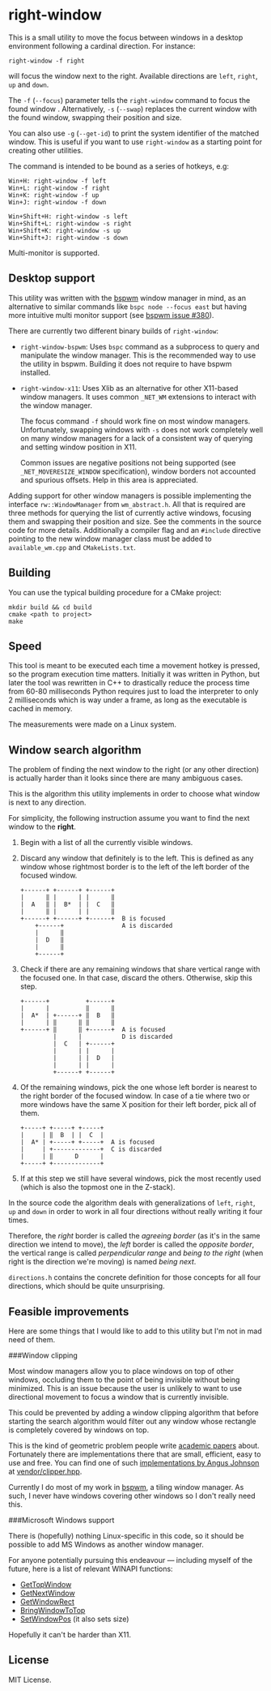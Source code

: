 right-window
============

This is a small utility to move the focus between windows in a desktop environment following a cardinal direction. For instance:
 
    right-window -f right
    
will focus the window next to the right. Available directions are `left`, `right`, `up` and `down`. 

The `-f` (`--focus`) parameter tells the `right-window` command to focus the found window . Alternatively, `-s` (`--swap`) replaces the current window with the found window, swapping their position and size.

You can also use `-g` (`--get-id`) to print the system identifier of the matched window. This is useful if you want to use `right-window` as a starting point for creating other utilities.
 
The command is intended to be bound as a series of hotkeys, e.g:
 
    Win+H: right-window -f left
    Win+L: right-window -f right
    Win+K: right-window -f up
    Win+J: right-window -f down
    
    Win+Shift+H: right-window -s left
    Win+Shift+L: right-window -s right
    Win+Shift+K: right-window -s up
    Win+Shift+J: right-window -s down

Multi-monitor is supported.

Desktop support
---------------

This utility was written with the [bspwm](https://github.com/baskerville/bspwm) window manager in mind, as an alternative to similar commands like `bspc node --focus east` but having more intuitive multi monitor support (see [bspwm issue #380](https://github.com/baskerville/bspwm/issues/380)).

There are currently two different binary builds of `right-window`:

* `right-window-bspwm`: Uses `bspc` command as a subprocess to query and manipulate the window manager. This is the recommended way to use the utility in bspwm. Building it does not require to have bspwm installed.

* `right-window-x11`: Uses Xlib as an alternative for other X11-based window managers. It uses common `_NET_WM` extensions to interact with the window manager. 

  The focus command `-f` should work fine on most window managers. Unfortunately, swapping windows with `-s` does not work completely well on many window managers for a lack of a consistent way of querying and setting window position in X11. 
  
  Common issues are negative positions not being supported (see `_NET_MOVERESIZE_WINDOW` specification), window borders not accounted and spurious offsets. Help in this area is appreciated.

Adding support for other window managers is possible implementing the interface `rw::WindowManager` from `wm_abstract.h`. All that is required are three methods for querying the list of currently active windows, focusing them and swapping their position and size. See the comments in the source code for more details. Additionally a compiler flag and an `#include` directive pointing to the new window manager class must be added to `available_wm.cpp` and `CMakeLists.txt`.

Building
--------

You can use the typical building procedure for a CMake project:

    mkdir build && cd build
    cmake <path to project>
    make

Speed
-----

This tool is meant to be executed each time a movement hotkey is pressed, so the program execution time matters. Initially it was written in Python, but later the tool was rewritten in C++ to drastically reduce the process time from 60-80 milliseconds Python requires just to load the interpreter to only 2 milliseconds which is way under a frame, as long as the executable is cached in memory.

The measurements were made on a Linux system.

Window search algorithm
-----------------------

The problem of finding the next window to the right (or any other direction) is actually harder than it looks since there are many ambiguous cases.

This is the algorithm this utility implements in order to choose what window is next to any direction.

For simplicity, the following instruction assume you want to find the next window to the **right**.

 1. Begin with a list of all the currently visible windows.

 2. Discard any window that definitely is to the left. This is defined as any window whose rightmost border is to the left of the left border of the focused window.

        +------+ +------+ +------+
        |      ‖ |      | |      ‖  
        |  A   ‖ |  B*  | |  C   ‖  
        |      ‖ |      | |      ‖
        +------+ +------+ +------+  B is focused
            +------+                A is discarded
            |      ‖
            |  D   ‖
            |      ‖
            +------+

 3. Check if there are any remaining windows that share vertical range with the focused one. In that case, discard the others. Otherwise, skip this step.

        +------+          +------+
        |      |          ‖      ‖  
        |  A*  | +------+ ‖  B   ‖  
        |      | ‖      ‖ ‖      ‖
        +------+ ‖      ‖ +------+  A is focused
                 |      |           D is discarded
                 |  C   | +------+        
                 |      | |      |                      
                 |      | |  D   |                       
                 |      | |      |        
                 +------+ +------+        

 4. Of the remaining windows, pick the one whose left border is nearest to the right border of the focused window. In case of a tie where two or more windows have the same X position for their left border, pick all of them.

        +-----+ +-----+ +-----+
        |     | ‖  B  | |  C  |
        |  A* | +-----+ +-----+  A is focused
        |     | +-------------+  C is discarded
        |     | ‖      D      |
        +-----+ +-------------+

 5. If at this step we still have several windows, pick the most recently used (which is also the topmost one in the Z-stack).

In the source code the algorithm deals with generalizations of `left`, `right`, `up` and `down` in order to work in all four directions without really writing it four times.

Therefore, the *right* border is called the *agreeing border* (as it's in the same direction we intend to move), the *left* border is called the *opposite border*, the vertical range is called *perpendicular range* and *being to the right* (when right is the direction we're moving) is named *being next*. 

`directions.h` contains the concrete definition for those concepts for all four directions, which should be quite unsurprising.

Feasible improvements
---------------------

Here are some things that I would like to add to this utility but I'm not in mad need of them.

###Window clipping

Most window managers allow you to place windows on top of other windows, occluding them to the point of being invisible without being minimized. This is an issue because the user is unlikely to want to use directional movement to focus a window that is currently invisible.

This could be prevented by adding a window clipping algorithm that before starting the search algorithm would filter out any window whose rectangle is completely covered by windows on top.

This is the kind of geometric problem people write [academic papers](http://dl.acm.org/citation.cfm?id=129906) about. Fortunately there are implementations there that are small, efficient, easy to use and free. You can find one of such [implementations by Angus Johnson](http://www.angusj.com/delphi/clipper.php) at [vendor/clipper.hpp](vendor/clipper.hpp).

Currently I do most of my work in [bspwm](https://github.com/baskerville/bspwm), a tiling window manager. As such, I never have windows covering other windows so I don't really need this.

###Microsoft Windows support

There is (hopefully) nothing Linux-specific in this code, so it should be possible to add MS Windows as another window manager.

For anyone potentially pursuing this endeavour &mdash; including myself of the future, here is a list of relevant WINAPI functions:

 * [GetTopWindow](https://msdn.microsoft.com/en-us/library/windows/desktop/ms633514%28v=vs.85%29.aspx)
 * [GetNextWindow](https://msdn.microsoft.com/en-us/library/windows/desktop/ms633509%28v=vs.85%29.aspx)
 * [GetWindowRect](https://msdn.microsoft.com/en-us/library/windows/desktop/ms633519%28v=vs.85%29.aspx)
 * [BringWindowToTop](https://msdn.microsoft.com/en-us/library/windows/desktop/ms632673%28v=vs.85%29.aspx)
 * [SetWindowPos](https://msdn.microsoft.com/en-us/library/windows/desktop/ms633545%28v=vs.85%29.aspx) (it also sets size)

Hopefully it can't be harder than X11.

License
-------

MIT License.
